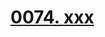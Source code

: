 # [0074. xxx](https://github.com/Tdahuyou/TNotes.react/tree/main/notes/0074.%20xxx)

<!-- region:toc -->



<!-- endregion:toc -->
